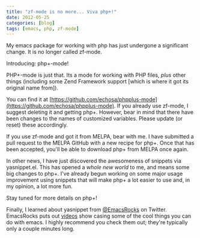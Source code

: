 ```yaml
---
title: "zf-mode is no more... Viva php+!"
date: 2012-05-25
categories: [blog]
tags: [emacs, php, zf-mode]
---
```

My emacs package for working with php has just undergone a significant change. It is no longer called zf-mode.
<!--more-->
Introducing: php+-mode!

PHP+-mode is just that. Its a mode for working with PHP files, *plus* other things (including some Zend Framework support [which is where it got its original name from]).

You can find it at [https://github.com/echosa/phpplus-mode](https://github.com/echosa/phpplus-mode). If you already use zf-mode, I suggest deleting it and getting php+. However, bear in mind that there have been changes to the names of customized variables. Please update (or reset) these accordingly.

If you use zf-mode and got it from MELPA, bear with me. I have submitted a pull request to the MELPA GitHub with a new recipe for php+. Once that has been accepted, you'll be able to download php+ from MELPA once again.

In other news, I have just discovered the awesomeness of snippets via yasnippet.el. This has opened a *whole new world* to me, and means some big changes to php+. I've already begun working on some major usage improvement using snippets that will make php+ a lot easier to use and, in my opinion, a lot more fun.

Stay tuned for more details on php+!

Finally, I learned about yasnippet from [@EmacsRocks](http://twitter.com/#!/emacsrocks) on Twitter. EmacsRocks puts out [videos](http://emacsrocks.com/) show casing some of the cool things you can do with emacs. I highly recommend you check them out; they're typically only a couple minutes long.

